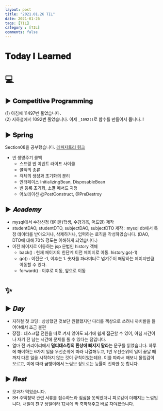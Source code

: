 ```yaml
---
layout: post
title: "2021.01.26 TIL"
date: 2021-01-26
tags: [TIL]
category : [TIL]
comments: false
---
```


# 𝐓𝐨𝐝𝐚𝐲 𝐈 𝐋𝐞𝐚𝐫𝐧𝐞𝐝

# 💻  

## ▶ 𝐂𝐨𝐦𝐩𝐞𝐭𝐢𝐭𝐢𝐯𝐞 𝐏𝐫𝐨𝐠𝐫𝐚𝐦𝐦𝐢𝐧𝐠
(1) 아침에 11497번 풀었습니다.  
(2) 지하철에서 1092번 풀었습니다. 이제 `_1092()`로 함수를 만들어서 풉니다..!  

<!-- ## ▶ 𝙂𝙞𝙩𝙝𝙪𝙗 -->

## ▶ 𝐒𝐩𝐫𝐢𝐧𝐠
Section08을 공부했습니다. [레파지토리 링크](https://github.com/JooMal/withBackendRoadmap/tree/main/Spring/Section08)  
- 빈 생명주기 콜백
  - 스프링 빈 이벤트 라이프 사이클
  - 콜백의 종류
  - 객체의 생성과 초기화의 분리
  - 인터페이스 InitializingBean, DisposableBean
  - 빈 등록 초기화, 소멸 메서드 지정
  - 어노테이션 @PostConstruct, @PreDestroy

<!-- ## #𝑩𝑩𝑩𝑩𝑭𝑭 -->

## ▶ 𝑨𝒄𝒂𝒅𝒆𝒎𝒚
- mysql에서 수강신청 테이블(학생, 수강과목, 어드민) 제작
- studentDAO, studentDTO, subjectDAO, subjectDTO 제작 : mysql db에서 특정 데이터를 받아오거나, 삭제하거나, 입력하는 로직을 작성하였습니다. (DAO, DTO에 대해 70% 정도는 이해하게 되었습니다.)
- 이전 페이지로 이동하는 jsp 문법인 history 객체
  - back() : 현재 페이지의 한단계 이전 페이지로 이동. history.go(-1)
  - go() : 이전은 -1, 이후는 1. 숫자를 파라미터로 넘겨주어 해당하는 페이지만큼 이동할 수 있다.
  - forward() : 이후로 이동, 앞으로 이동

<!-- ## ▶ 𝐄𝐭𝐜 -->

# ✨

## ▶ 𝑫𝒂𝒚
- 지하철 첫 코딩 : 상상했던 것보단 원활했지만 다리를 책상으로 쓰려니 까치발을 들어야해서 조금 불편
- 장점 : 데스크탑 전원을 따로 켜지 않아도 되기에 쉽게 접근할 수 있어, 아침 시간이나 자기 전 남는 시간에 문제를 풀 수 있다는 점입니다.
- 얼마 전 커리어리에서 **멀티태스킹의 환상에 빠지지 말라**는 문구를 읽었습니다. 하루에 해야하는 6가지 일을 우선순위에 따라 나열해두고, 1번 우선순위의 일이 끝날 때 까지 다른 일을 시작하지 않는 것이 규칙이었는데요. 이를 따라서 해보니 몰입감이 오르고, 이에 따라 굼벵이에서 느림보 정도로는 능률이 진화한 듯 합니다.

## ▶ 𝑹𝒆𝒔𝒕
- 모과차 먹었습니다.
- SH 주택청약 관련 서류를 접수하느라 점심을 못먹었더니 피로감이 더해지는 느낌입니다. 내일이 친구 생일이라 12시에 딱 축하해주고 바로 자야겠습니다.
